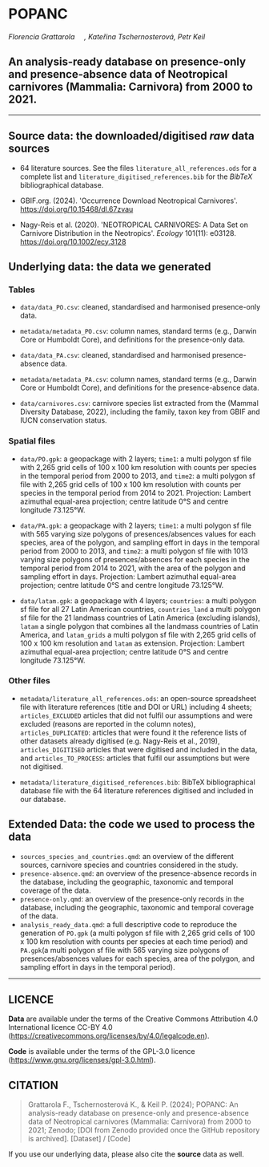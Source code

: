 # POPANC 

*Florencia Grattarola <a dir="ltr" href="http://orcid.org/0000-0001-8282-5732" target="_blank"><img class="is-rounded" src="https://upload.wikimedia.org/wikipedia/commons/0/06/ORCID_iD.svg" width="15"></a>, Kateřina Tschernosterová, Petr Keil*

## An analysis-ready database on presence-only and presence-absence data of Neotropical carnivores (Mammalia: Carnivora) from 2000 to 2021.

---

## **Source data**: the downloaded/digitised *raw* data sources

- 64 literature sources. See the files `literature_all_references.ods` for a complete list and `literature_digitised_references.bib` for the *BibTeX* bibliographical database.

- GBIF.org. (2024). 'Occurrence Download Neotropical Carnivores'. https://doi.org/10.15468/dl.67zvau 

- Nagy-Reis et al. (2020). 'NEOTROPICAL CARNIVORES: A Data Set on Carnivore Distribution in the Neotropics'. *Ecology* 101(11): e03128. https://doi.org/10.1002/ecy.3128 

## **Underlying data**: the data we generated

### Tables
- `data/data_PO.csv`: cleaned, standardised and harmonised presence-only data.
- `metadata/metadata_PO.csv`: column names, standard terms (e.g., Darwin Core or Humboldt Core), and definitions for the presence-only data.

- `data/data_PA.csv`: cleaned, standardised and harmonised presence-absence data.
- `metadata/metadata_PA.csv`: column names, standard terms (e.g., Darwin Core or Humboldt Core), and definitions for the presence-absence data.

- `data/carnivores.csv`: carnivore species list extracted from the (Mammal Diversity Database, 2022), including the family, taxon key from GBIF and IUCN conservation status.

### Spatial files

- `data/PO.gpk`: a geopackage with 2 layers; `time1`: a multi polygon sf file with 2,265 grid cells of 100 x 100 km resolution with counts per species in the temporal period from 2000 to 2013, and `time2`: a multi polygon sf file with 2,265 grid cells of 100 x 100 km resolution with counts per species in the temporal period from 2014 to 2021. Projection: Lambert azimuthal equal-area projection; centre latitude 0°S and centre longitude 73.125°W.  

- `data/PA.gpk`: a geopackage with 2 layers; `time1`: a multi polygon sf file with 565 varying size polygons of presences/absences values for each species, area of the polygon, and sampling effort in days in the temporal period from 2000 to 2013, and `time2`: a multi polygon sf file with 1013 varying size polygons of presences/absences for each species  in the temporal period from 2014 to 2021, with the area of the polygon and sampling effort in days. Projection: Lambert azimuthal equal-area projection; centre latitude 0°S and centre longitude 73.125°W.  

- `data/latam.gpk`: a geopackage with 4 layers; `countries`: a multi polygon sf file for all 27 Latin American countries, `countries_land` a multi polygon sf file for the 21 landmass countries of Latin America (excluding islands), `latam` a single polygon that combines all the landmass countries of Latin America, and `latam_grids` a multi polygon sf file with 2,265 grid cells of 100 x 100 km resolution and `latam` as extension. Projection: Lambert azimuthal equal-area projection; centre latitude 0°S and centre longitude 73.125°W.

### Other files

- `metadata/literature_all_references.ods`: an open-source spreadsheet file with literature references (title and DOI or URL) including 4 sheets; `articles_EXCLUDED` articles that did not fulfil our assumptions and were excluded (reasons are reported in the column notes), `articles_DUPLICATED`: articles that were found it the reference lists of other datasets already digitised (e.g. Nagy-Reis et al., 2019), `articles_DIGITISED` articles that were digitised and included in the data, and `articles_TO_PROCESS`: articles that fulfil our assumptions but were not digitised.  

- `metadata/literature_digitised_references.bib`: BibTeX bibliographical database file with the 64 literature references digitised and included in our database.  


## **Extended Data**: the code we used to process the data

- `sources_species_and_countries.qmd`: an overview of the different sources, carnivore species and countries considered in the study.
- `presence-absence.qmd`: an overview of the presence-absence records in the database, including the geographic, taxonomic and temporal coverage of the data.
- `presence-only.qmd`:  an overview of the presence-only records in the database, including the geographic, taxonomic and temporal coverage of the data. 
- `analysis_ready_data.qmd`: a full descriptive code to reproduce the generation of `PO.gpk` (a multi polygon sf file with 2,265 grid cells of 100 x 100 km resolution with counts per species at each time period) and `PA.gpk`(a multi polygon sf file with 565 varying size polygons of presences/absences values for each species, area of the polygon, and sampling effort in days in the temporal period).

---

## LICENCE

**Data** are available under the terms of the Creative Commons Attribution 4.0 International licence CC-BY 4.0 (https://creativecommons.org/licenses/by/4.0/legalcode.en).   

**Code** is available under the terms of the GPL-3.0 licence (https://www.gnu.org/licenses/gpl-3.0.html). 

## CITATION

> Grattarola F., Tschernosterová K., & Keil P. (2024); POPANC: An analysis-ready database on presence-only and presence-absence data of Neotropical carnivores (Mammalia: Carnivora) from 2000 to 2021; Zenodo; [DOI from Zenodo provided once the GitHub repository is archived]. [Dataset] / [Code]

If you use our underlying data, please also cite the **source** data as well.

